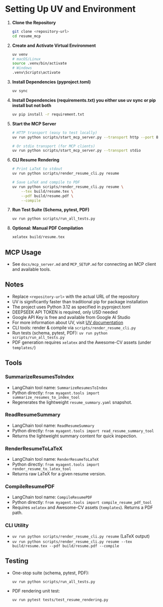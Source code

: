 # Setting Up UV and Environment

1. **Clone the Repository**
   ```bash
   git clone <repository-url>
   cd resume_mcp
   ```

2. **Create and Activate Virtual Environment**
   ```bash
   uv venv
   # macOS/Linux
   source .venv/bin/activate
   # Windows
   .venv\Scripts\activate
   ```

3. **Install Dependencies (pyproject.toml)**
   ```bash
   uv sync
   ```

4. **Install Dependencies (requirements.txt) you either use uv sync or pip install but not both**
   ```bash
   uv pip install -r requirement.txt
   ```

5. **Start the MCP Server**
   ```bash
   # HTTP transport (easy to test locally)
   uv run python scripts/start_mcp_server.py --transport http --port 8000

   # Or stdio transport (for MCP clients)
   uv run python scripts/start_mcp_server.py --transport stdio
   ```

6. **CLI Resume Rendering**
   ```bash
   # Print LaTeX to stdout
   uv run python scripts/render_resume_cli.py resume

   # Save LaTeX and compile to PDF
   uv run python scripts/render_resume_cli.py resume \
       --tex build/resume.tex \
       --pdf build/resume.pdf \
       --compile
   ```

7. **Run Test Suite (Schema, pytest, PDF)**
   ```bash
   uv run python scripts/run_all_tests.py
   ```

9. **Optional: Manual PDF Compilation**
   ```bash
   xelatex build/resume.tex
   ```

## MCP Usage
- See `docs/mcp_server.md` and `MCP_SETUP.md` for connecting an MCP client and available tools.

## Notes
- Replace `<repository-url>` with the actual URL of the repository
- UV is significantly faster than traditional pip for package installation
- The project uses Python 3.12 as specified in pyproject.toml
- DEEPSEEK API TOKEN is required, only  USD needed
- Google API Key is free and available from Google AI Studio
- For more information about UV, visit [UV documentation](https://github.com/astral-sh/uv)
- CLI tools: render & compile via `scripts/render_resume_cli.py`
- Run tests (schema, pytest, PDF): `uv run python scripts/run_all_tests.py`
- PDF generation requires `xelatex` and the Awesome-CV assets (under `templates/`)

## Tools

### SummarizeResumesToIndex
- LangChain tool name: `SummarizeResumesToIndex`
- Python directly: `from myagent.tools import summarize_resumes_to_index_tool`
- Regenerates the lightweight `resume_summary.yaml` snapshot.

### ReadResumeSummary
- LangChain tool name: `ReadResumeSummary`
- Python directly: `from myagent.tools import read_resume_summary_tool`
- Returns the lightweight summary content for quick inspection.

### RenderResumeToLaTeX
- LangChain tool name: `RenderResumeToLaTeX`
- Python directly: `from myagent.tools import render_resume_to_latex_tool`
- Returns raw LaTeX for a given resume version.

### CompileResumePDF
- LangChain tool name: `CompileResumePDF`
- Python directly: `from myagent.tools import compile_resume_pdf_tool`
- Requires `xelatex` and Awesome-CV assets (`templates`). Returns a PDF path.

### CLI Utility
- `uv run python scripts/render_resume_cli.py resume` (LaTeX output)
- `uv run python scripts/render_resume_cli.py resume --tex build/resume.tex --pdf build/resume.pdf --compile`

## Testing

- One-stop suite (schema, pytest, PDF):
  ```bash
  uv run python scripts/run_all_tests.py
  ```
- PDF rendering unit test:
  ```bash
  uv run pytest tests/test_resume_rendering.py
  ```
